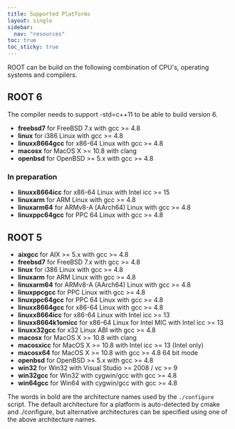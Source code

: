 ```yaml
---
title: Supported Platforms
layout: single
sidebar:
  nav: "resources"
toc: true
toc_sticky: true
---
```


ROOT can be build on the following combination of CPU's, operating systems and compilers.

## ROOT 6
The compiler needs to support -std=c++11 to be able to build version 6.

- **freebsd7** for FreeBSD 7.x with gcc >= 4.8
- **linux** for i386 Linux with gcc >= 4.8
- **linuxx8664gcc** for x86-64 Linux with gcc >= 4.8
- **macosx** for MacOS X >= 10.8 with clang
- **openbsd** for OpenBSD >= 5.x with gcc >= 4.8

### In preparation
- **linuxx8664icc** for x86-64 Linux with Intel icc >= 15
- **linuxarm** for ARM Linux with gcc >= 4.8
- **linuxarm64** for ARMv8-A (AArch64) Linux with gcc >= 4.8
- **linuxppc64gcc** for PPC 64 Linux with gcc >= 4.8

## ROOT 5

- **aixgcc** for AIX >= 5.x with gcc >= 4.8
- **freebsd7** for FreeBSD 7.x with gcc >= 4.8
- **linux** for i386 Linux with gcc >= 4.8
- **linuxarm** for ARM Linux with gcc >= 4.8
- **linuxarm64** for ARMv8-A (AArch64) Linux with gcc >= 4.8
- **linuxppcgcc** for PPC Linux with gcc >= 4.8
- **linuxppc64gcc** for PPC 64 Linux with gcc >= 4.8
- **linuxx8664gcc** for x86-64 Linux with gcc >= 4.8
- **linuxx8664icc** for x86-64 Linux with Intel icc >= 13
- **linuxx8664k1omicc** for x86-64 Linux for Intel MIC with Intel icc >= 13
- **linuxx32gcc** for x32 Linux ABI with gcc >= 4.8
- **macosx** for MacOS X >= 10.8 with clang
- **macosxicc** for MacOS X >= 10.8 with Intel icc >= 13 (Intel only)
- **macosx64** for MacOS X >= 10.8 with gcc >= 4.8 64 bit mode
- **openbsd** for OpenBSD >= 5.x with gcc >= 4.8
- **win32** for Win32 with Visual Studio >= 2008 / vc >= 9
- **win32gcc** for Win32 with cygwin/gcc with gcc >= 4.8
- **win64gcc** for Win64 with cygwin/gcc with gcc >= 4.8

The words in bold are the architecture names used by the `./configure` script. The
default architecture for a platform is auto-detected by cmake and ./configure, but
alternative architectures can be specified using one of the above architecture names.